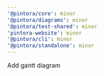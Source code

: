 ```yaml
---
'@pintora/core': minor
'@pintora/diagrams': minor
'@pintora/test-shared': minor
'pintora-website': minor
'@pintora/cli': minor
'@pintora/standalone': minor
---
```


Add gantt diagram
